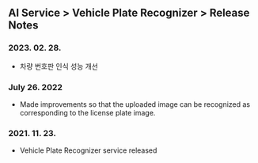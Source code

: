 ## AI Service > Vehicle Plate Recognizer > Release Notes

### 2023. 02. 28.
* 차량 번호판 인식 성능 개선

### July 26. 2022
* Made improvements so that the uploaded image can be recognized as corresponding to the license plate image.

### 2021. 11. 23.
* Vehicle Plate Recognizer service released
